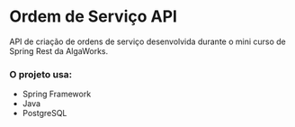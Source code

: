 # Ordem de Serviço API
API de criação de ordens de serviço desenvolvida durante o mini curso de Spring Rest da AlgaWorks.

### O projeto usa:
- Spring Framework
- Java
- PostgreSQL
